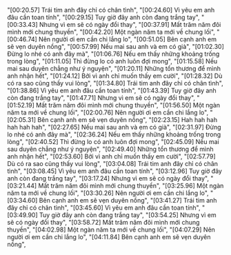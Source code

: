 "[00:20.57] Trái tim anh đây chỉ có chân tình",
"[00:24.60] Vì yêu em anh đâu cần toan tính",
"[00:29.15] Tuy giờ đây anh còn đang trắng tay",
"[00:33.43] Nhưng vì em sẽ có ngày đổi thay",
"[00:37.91] Mất trăm năm đôi mình mới chung thuyền",
"[00:42.20] Một ngàn năm ta mới về chung lối",
"[00:46.74] Nên người ơi em cần chi lắng lo",
"[00:51.05] Bên cạnh anh em sẽ vẹn duyên nồng",
"[00:57.99] Nếu mai sau anh và em có già",
"[01:02.30] Đừng lo nhé có anh đây mà",
"[01:06.76] Nếu em thấy những khoảng trống trong lòng",
"[01:11.05] Thì đừng lo có anh luôn đợi mong",
"[01:15.58] Nếu mai sau duyên chẳng như ý nguyện",
"[01:20.11] Những tổn thương để mình anh nhận hết",
"[01:24.12] Bởi vì anh chỉ muốn thấy em cười",
"[01:28.32] Dù có ra sao cũng thấy vui lòng",
"[01:34.80] Trái tim anh đây chỉ có chân tình",
"[01:38.86] Vì yêu em anh đâu cần toan tính",
"[01:43.39] Tuy giờ đây anh còn đang trắng tay",
"[01:47.71] Nhưng vì em sẽ có ngày đổi thay",
"[01:52.19] Mất trăm năm đôi mình mới chung thuyền",
"[01:56.50] Một ngàn năm ta mới về chung lối",
"[02:00.76] Nên người ơi em cần chi lắng lo",
"[02:05.31] Bên cạnh anh em sẽ vẹn duyên nồng",
"[02:23.15] Hah hah hah hah hah hah",
"[02:27.65] Nếu mai sau anh và em có già",
"[02:31.97] Đừng lo nhé có anh đây mà",
"[02:36.24] Nếu em thấy những khoảng trống trong lòng",
"[02:40.52] Thì đừng lo có anh luôn đợi mong",
"[02:45.09] Nếu mai sau duyên chẳng như ý nguyện",
"[02:49.40] Những tổn thương để mình anh nhận hết",
"[02:53.60] Bởi vì anh chỉ muốn thấy em cười",
"[02:57.79] Dù có ra sao cũng thấy vui lòng",
"[03:04.08] Trái tim anh đây chỉ có chân tình",
"[03:08.45] Vì yêu em anh đâu cần toan tính",
"[03:12.96] Tuy giờ đây anh còn đang trắng tay",
"[03:17.24] Nhưng vì em sẽ có ngày đổi thay",
"[03:21.44] Mất trăm năm đôi mình mới chung thuyền",
"[03:25.96] Một ngàn năm ta mới về chung lối",
"[03:30.26] Nên người ơi em cần chi lắng lo",
"[03:34.60] Bên cạnh anh em sẽ vẹn duyên nồng",
"[03:41.27] Trái tim anh đây chỉ có chân tình",
"[03:45.60] Vì yêu em anh đâu cần toan tính",
"[03:49.90] Tuy giờ đây anh còn đang trắng tay",
"[03:54.25] Nhưng vì em sẽ có ngày đổi thay",
"[03:58.72] Mất trăm năm đôi mình mới chung thuyền",
"[04:02.98] Một ngàn năm ta mới về chung lối",
"[04:07.29] Nên người ơi em cần chi lắng lo",
"[04:11.84] Bên cạnh anh em sẽ vẹn duyên nồng",

